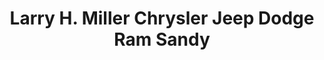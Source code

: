 ---
title: "Larry H. Miller Chrysler Jeep Dodge Ram Sandy"
url: /sandy/larry-h-miller-chrysler-jeep-dodge-ram-sandy/
shop: car
---